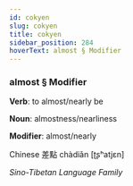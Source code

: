 ```yaml
---
id: cokyen
slug: cokyen
title: cokyen
sidebar_position: 284
hoverText: almost § Modifier
---
```


### almost § Modifier

**Verb**: to almost/nearly be

**Noun**: almostness/nearliness

**Modifier**: almost/nearly

Chinese 差點 chàdiǎn [ʈʂʰatjɛn]

*Sino-Tibetan Language Family*